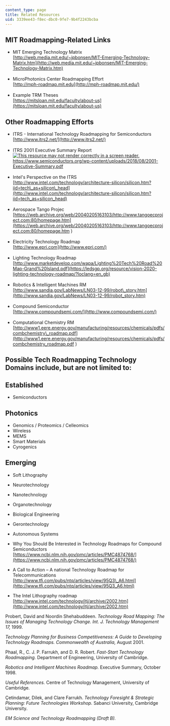 ```yaml
---
content_type: page
title: Related Resources
uid: 3339ee43-f8ec-dbc0-9fe7-9b4f2243bcba
---
```


MIT Roadmapping-Related Links
-----------------------------

*   MIT Emerging Technology Matrix  
    [http://web.media.mit.edu/~jpbonsen/MIT-Emerging-Technology-Matrix.htm](http://web.media.mit.edu/~jpbonsen/MIT-Emerging-Technology-Matrix.htm)  
     
*   MicroPhotonics Center Roadmapping Effort  
    [http://mph-roadmap.mit.edu](http://mph-roadmap.mit.edu/)  
     
*   Example TRM Theses  
    [https://mitsloan.mit.edu/faculty/about-us](https://mitsloan.mit.edu/faculty/about-us)

Other Roadmapping Efforts
-------------------------

*   ITRS - International Technology Roadmapping for Semiconductors  
    [http://www.itrs2.net/](http://www.itrs2.net/)  
     
*   ITRS 2001 Executive Summary Report  
    [![This resource may not render correctly in a screen reader.](/images/inacessible.gif)https://www.semiconductors.org/wp-content/uploads/2018/08/2001-Executive-Summary.pdf  
    ](https://www.semiconductors.org/wp-content/uploads/2018/08/2001-Executive-Summary.pdf) 
*   Intel's Perspective on the ITRS  
    [http://www.intel.com/technology/architecture-silicon/silicon.htm?iid=tech\_as+silicon\_head](http://www.intel.com/technology/architecture-silicon/silicon.htm?iid=tech_as+silicon_head)  
     
*   Aerospace Tango Projec  
    [https://web.archive.org/web/20040205163103/http://www.tangoecproject.com:80/homepage.htm](https://web.archive.org/web/20040205163103/http://www.tangoecproject.com:80/homepage.htm
    )  
     
*   Electricity Technology Roadmap  
    [http://www.epri.com](http://www.epri.com/)  
     
*   Lighting Technology Roadmap  
    [http://www.marketdevelop.com/wapa/Lighting%20Tech%20Road%20Map-Grand%20Island.pdf](https://ledsgp.org/resource/vision-2020-lighting-technology-roadmap/?loclang=en_gb)  
     
*   Robotics & Intelligent Machines RM  
    [http://www.sandia.gov/LabNews/LN03-12-99/robot\_story.htm](http://www.sandia.gov/LabNews/LN03-12-99/robot_story.htm)  
     
*   Compound Semiconductor  
    [http://www.compoundsemi.com/](http://www.compoundsemi.com/)  
     
*   Computational Chemistry RM  
    [http://www1.eere.energy.gov/manufacturing/resources/chemicals/pdfs/combchemistry\_roadmap.pdf](http://www1.eere.energy.gov/manufacturing/resources/chemicals/pdfs/combchemistry_roadmap.pdf )

Possible Tech Roadmapping Technology Domains include, but are not limited to:
-----------------------------------------------------------------------------

Established
-----------

*   Semiconductors

Photonics
---------

*   Genomics / Proteomics / Celleomics
*   Wireless
*   MEMS
*   Smart Materials
*   Cyrogenics

Emerging
--------

*   Soft Lithography
*   Neurotechnology
*   Nanotechnology
*   Organotechnology
*   Biological Engineering
*   Gerontechnology
*   Autonomous Systems

*   Why You Should Be Interested in Technology Roadmaps for Compound Semiconductors  
    [https://www.ncbi.nlm.nih.gov/pmc/articles/PMC4874768/](https://www.ncbi.nlm.nih.gov/pmc/articles/PMC4874768/)

*   A Call to Action – A national Technology Roadmap for Telecommunications  
    [http://www.tfi.com/pubs/ntq/articles/view/95Q3\_A6.html](http://www.tfi.com/pubs/ntq/articles/view/95Q3_A6.html)

*   The Intel Lithography roadmap  
    [http://www.intel.com/technology/itj/archive/2002.htm](http://www.intel.com/technology/itj/archive/2002.htm)

Probert, David and Noordin Shehabuddeen. _Technology Road Mapping: The Issues of Managing Technology Change._ _Int. J. Technology_ _Management 17,_ 1999.

_Technology Planning for Business Competitiveness: A Guide to Developing Technology Roadmaps._ _Commonwealth of Australia,_ August 2001.

Phaal, R., C. J. P. Farrukh, and D. R. Robert. _Fast-Start Technology Roadmapping._ Department of Engineering, University of Cambridge. 

_Robotics and Intelligent Machines Roadmap._ Executive Summary, October 1998.

_Useful References._ Centre of Technology Management, University of Cambridge.

Çetindamar, Dilek, and Clare Farrukh. _Technology Foresight & Strategic Planning: Future Technologies Workshop._ Sabanci University, Cambridge University.

_EM Science and Technology Roadmapping (Draft B)._